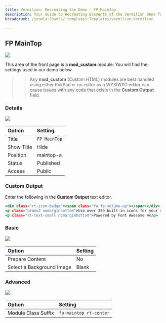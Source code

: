 ```yaml
---
title: Vermilion: Recreating the Demo - FP MainTop
description: Your Guide to Recreating Elements of the Vermilion Demo for Joomla
breadcrumb: /joomla:Joomla/!templates:Templates/vermilion:Vermilion

---
```


FP MainTop
-----

![][demo]

This area of the front page is a **mod_custom** module. You will find the settings used in our demo below.

>> Any **mod_custom** (Custom HTML) modules are best handled using either RokPad or no editor as a WYSIWYG editor can cause issues with any code that exists in the **Custom Output** field.

### Details

![][demo2]

| Option      | Setting      |
| :---------- | :----------  |
| Title       | `FP MainTop` |
| Show Title  | Hide         |
| Position    | maintop-a    |
| Status      | Published    |
| Access      | Public       |

### Custom Output

Enter the following in the **Custom Output** text editor.

~~~ .html
<div class="rt-icon-badge"><span class="fa fa-volume-up"></span></div>
<p class="promo2 nomarginbottom">Use over 350 built-in icons for your site content and design</p>
<p class="rt-text-small nomarginbottom">Powered by Font Awesome 4</p>
~~~

### Basic

![][demo3]

| Option                    | Setting     |
| :----------               | :---------- |
| Prepare Content           | No          |
| Select a Background Image | Blank       |

### Advanced

![][demo4]

| Option              | Setting                |
| :----------         | :----------            |
| Module Class Suffix | `fp-maintop rt-center` |

[demo]: assets/demo_5.jpeg
[demo2]: assets/demo_5a.jpeg
[demo3]: assets/demo_5b.jpeg
[demo4]: assets/demo_5c.jpeg
